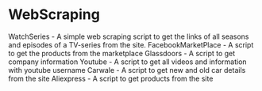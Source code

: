 # WebScraping
WatchSeries - A simple web scraping script to get the links of all seasons and episodes of a TV-series from the site.
FacebookMarketPlace - A script to get the products from the marketplace
Glassdoors - A script to get company information
Youtube - A script to get all videos and information with youtube username
Carwale - A script to get new and old car details from the site
Aliexpress - A script to get products from the site
